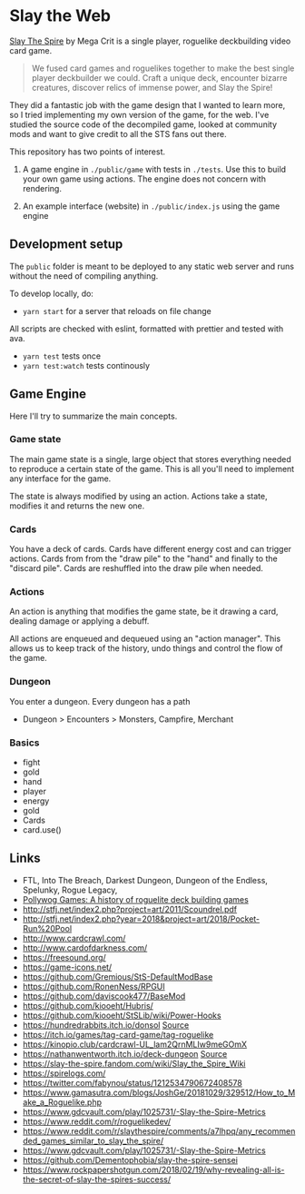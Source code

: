# Slay the Web

[Slay The Spire](https://www.megacrit.com/) by Mega Crit is a single player, roguelike deckbuilding video card game.

> We fused card games and roguelikes together to make the best single player deckbuilder we could. Craft a unique deck, encounter bizarre creatures, discover relics of immense power, and Slay the Spire!

They did a fantastic job with the game design that I wanted to learn more, so I tried implementing my own version of the game, for the web. I've studied the source code of the decompiled game, looked at community mods and want to give credit to all the STS fans out there.

This repository has two points of interest.

1. A game engine in `./public/game` with tests in `./tests`. Use this to build your own game using actions. The engine does not concern with rendering.

2. An example interface (website) in `./public/index.js` using the game engine

## Development setup

The `public` folder is meant to be deployed to any static web server and runs without the need of compiling anything.

To develop locally, do:

- `yarn start` for a server that reloads on file change

All scripts are checked with eslint, formatted with prettier and tested with ava.

- `yarn test` tests once
- `yarn test:watch` tests continously

## Game Engine 

Here I'll try to summarize the main concepts.

### Game state

The main game state is a single, large object that stores everything needed to reproduce a certain state of the game. This is all you'll need to implement any interface for the game.

The state is always modified by using an action. Actions take a state, modifies it and returns the new one.

### Cards

You have a deck of cards. Cards have different energy cost and can trigger actions. Cards from from  the "draw pile" to the "hand" and finally to the "discard pile". Cards are reshuffled into the draw pile when needed.

### Actions

An action is anything that modifies the game state, be it drawing a card, dealing damage or applying a debuff.

All actions are enqueued and dequeued using an "action manager". This allows us to keep track of the history, undo things and control the flow of the game.

### Dungeon

You enter a dungeon. Every dungeon has a path

- Dungeon > Encounters > Monsters, Campfire, Merchant

### Basics

- fight
- gold
- hand
- player
- energy
- gold
- Cards
- card.use()

## Links

- FTL, Into The Breach, Darkest Dungeon, Dungeon of the Endless, Spelunky, Rogue Legacy,
- [Pollywog Games: A history of roguelite deck building games](https://pollywog.games/rgdb/)
- http://stfj.net/index2.php?project=art/2011/Scoundrel.pdf
- http://stfj.net/index2.php?year=2018&project=art/2018/Pocket-Run%20Pool
- http://www.cardcrawl.com/
- http://www.cardofdarkness.com/
- https://freesound.org/
- https://game-icons.net/
- https://github.com/Gremious/StS-DefaultModBase
- https://github.com/RonenNess/RPGUI
-	https://github.com/daviscook477/BaseMod
- https://github.com/kiooeht/Hubris/
- https://github.com/kiooeht/StSLib/wiki/Power-Hooks
- https://hundredrabbits.itch.io/donsol [Source](https://github.com/hundredrabbits/Donsol/tree/master/desktop/sources/scripts)
- https://itch.io/games/tag-card-game/tag-roguelike
- https://kinopio.club/cardcrawl-UL_lam2QrnMLIw9meGOmX
- https://nathanwentworth.itch.io/deck-dungeon [Source](https://github.com/nathanwentworth/deck-dungeon/)
- https://slay-the-spire.fandom.com/wiki/Slay_the_Spire_Wiki
- https://spirelogs.com/
- https://twitter.com/fabynou/status/1212534790672408578
- https://www.gamasutra.com/blogs/JoshGe/20181029/329512/How_to_Make_a_Roguelike.php
- https://www.gdcvault.com/play/1025731/-Slay-the-Spire-Metrics
- https://www.reddit.com/r/roguelikedev/
- https://www.reddit.com/r/slaythespire/comments/a7lhpq/any_recommended_games_similar_to_slay_the_spire/
- https://www.gdcvault.com/play/1025731/-Slay-the-Spire-Metrics
- https://github.com/Dementophobia/slay-the-spire-sensei
- https://www.rockpapershotgun.com/2018/02/19/why-revealing-all-is-the-secret-of-slay-the-spires-success/
